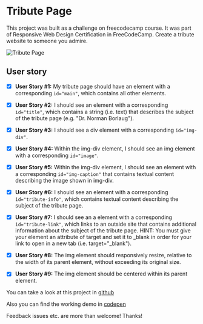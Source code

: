 # Tribute Page

This project was built as a challenge on freecodecamp course. It was part of Responsive Web Design Certification in FreeCodeCamp.
Create a tribute website to someone you admire.  

![Tribute Page](https://res.cloudinary.com/drpcjt13x/image/upload/v1566308614/Proyectos/Personal%20Portfolio%20Webpage/TributePage_nrqusa.jpg "Tribute Page project")

## User story

- [x] **User Story #1:** My tribute page should have an element with a corresponding `id="main"`, which contains all other elements. 

- [x] **User Story #2:** I should see an element with a corresponding `id="title"`, which contains a string (i.e. text) that describes the subject of the tribute page 
(e.g. "Dr. Norman Borlaug"). 

- [x] **User Story #3:** I should see a div element with a corresponding `id="img-div"`. 

- [x] **User Story #4:** Within the img-div element, I should see an img element with a corresponding `id="image"`.

- [x] **User Story #5:** Within the img-div element, I should see an element with a corresponding `id="img-caption"` that contains textual content describing the image shown in img-div.
 
- [x] **User Story #6:** I should see an element with a corresponding `id="tribute-info"`, which contains textual content describing the subject of the tribute page.

- [x] **User Story #7:** I should see an a element with a corresponding `id="tribute-link"`, which links to an outside site that contains additional information about 
the subject of the tribute page. HINT: You must give your element an attribute of target and set it to _blank in order for your link to open in a new tab 
(i.e. target="_blank").

- [x] **User Story #8:** The img element should responsively resize, relative to the width of its parent element, without exceeding its original size.

- [x] **User Story #9:** The img element should be centered within its parent element.




You can take a look at this project in [github](https://guacig.github.io/tribute-page/)

Also you can find the working demo in [codepen](https://codepen.io/GuaciG/full/jgxWay)

Feedback issues etc. are more than welcome! Thanks!



